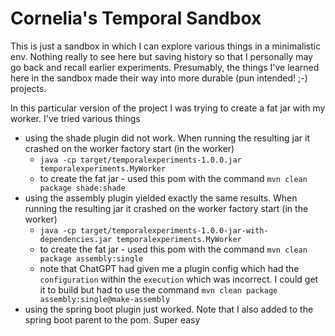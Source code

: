 # Cornelia's Temporal Sandbox

This is just a sandbox in which I can explore various things in a minimalistic env. Nothing really to see here but saving history so that I personally may go back and recall earlier experiments. Presumably, the things I've learned here in the sandbox made their way into more durable (pun intended! ;-) projects.

In this particular version of the project I was trying to create a fat jar with my worker. I've tried various things

- using the shade plugin did not work. When running the resulting jar it crashed on the worker factory start (in the worker)
  - `java -cp target/temporalexperiments-1.0.0.jar temporalexperiments.MyWorker`
  - to create the fat jar - used this pom with the command `mvn clean package shade:shade`
- using the assembly plugin yielded exactly the same results. When running the resulting jar it crashed on the worker factory start (in the worker)
  - `java -cp target/temporalexperiments-1.0.0-jar-with-dependencies.jar temporalexperiments.MyWorker`
  - to create the fat jar - used this pom with the command `mvn clean package assembly:single`
  - note that ChatGPT had given me a plugin config which had the `configuration` within the `execution` which was incorrect. I could get it to build but had to use the command `mvn clean package assembly:single@make-assembly`
- using the spring boot plugin just worked. Note that I also added to the spring boot parent to the pom. Super easy
